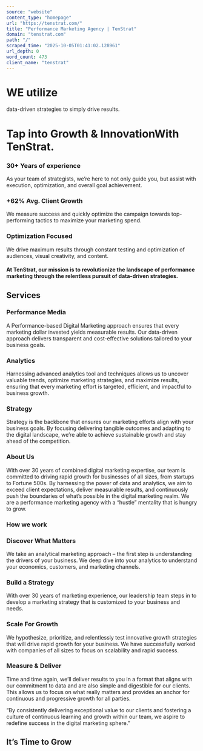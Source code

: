 ```yaml
---
source: "website"
content_type: "homepage"
url: "https://tenstrat.com/"
title: "Performance Marketing Agency | TenStrat"
domain: "tenstrat.com"
path: "/"
scraped_time: "2025-10-05T01:41:02.128961"
url_depth: 0
word_count: 473
client_name: "tenstrat"
---
```


# WE utilize  
data-driven strategies to simply drive results.

# Tap into Growth & InnovationWith TenStrat.

### 30+ Years of experience
As your team of strategists, we’re here to not only guide you, but assist with execution, optimization, and overall goal achievement.

### +62% Avg. Client Growth
We measure success and quickly optimize the campaign towards top-performing tactics to maximize your marketing spend.

### Optimization Focused
We drive maximum results through constant testing and optimization of audiences, visual creativity, and content.

#### At TenStrat, our mission is to revolutionize the landscape of performance marketing through the relentless pursuit of data-driven strategies.

## Services

### Performance Media
A Performance-based Digital Marketing approach ensures that every marketing dollar invested yields measurable results. Our data-driven approach delivers transparent and cost-effective solutions tailored to your business goals.  

### Analytics
Harnessing advanced analytics tool and techniques allows us to uncover valuable trends, optimize marketing strategies, and maximize results, ensuring that every marketing effort is targeted, efficient, and impactful to business growth.

### Strategy
Strategy is the backbone that ensures our marketing efforts align with your business goals. By focusing delivering tangible outcomes and adapting to the digital landscape, we’re able to achieve sustainable growth and stay ahead of the competition.

### About Us
With over 30 years of combined digital marketing expertise, our team is committed to driving rapid growth for businesses of all sizes, from startups to Fortune 500s. By harnessing the power of data and analytics, we aim to exceed client expectations, deliver measurable results, and continuously push the boundaries of what’s possible in the digital marketing realm. We are a performance marketing agency with a “hustle” mentality that is hungry to grow.

### How we work

### Discover What Matters
We take an analytical marketing approach – the first step is understanding the drivers of your business. We deep dive into your analytics to understand your economics, customers, and marketing channels.

### Build a Strategy
With over 30 years of marketing experience, our leadership team steps in to develop a marketing strategy that is customized to your business and needs.

### Scale For Growth
We hypothesize, prioritize, and relentlessly test innovative growth strategies that will drive rapid growth for your business. We have successfully worked with companies of all sizes to focus on scalability and rapid success.

### Measure & Deliver
Time and time again, we’ll deliver results to you in a format that aligns with our commitment to data and are also simple and digestible for our clients. This allows us to focus on what really matters and provides an anchor for continuous and progressive growth for all parties.

“By consistently delivering exceptional value to our clients and fostering a culture of continuous learning and growth within our team, we aspire to redefine success in the digital marketing sphere.”

## It’s Time to Grow